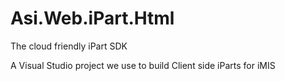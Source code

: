 # Asi.Web.iPart.Html

The cloud friendly iPart SDK

A Visual Studio project we use to build Client side iParts for iMIS
